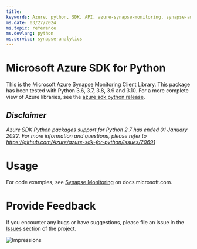 ```yaml
---
title: 
keywords: Azure, python, SDK, API, azure-synapse-monitoring, synapse-analytics
ms.date: 03/27/2024
ms.topic: reference
ms.devlang: python
ms.service: synapse-analytics
---
```

# Microsoft Azure SDK for Python

This is the Microsoft Azure Synapse Monitoring Client Library.
This package has been tested with Python 3.6, 3.7, 3.8, 3.9 and 3.10.
For a more complete view of Azure libraries, see the [azure sdk python release](https://aka.ms/azsdk/python/all).

## _Disclaimer_

_Azure SDK Python packages support for Python 2.7 has ended 01 January 2022. For more information and questions, please refer to https://github.com/Azure/azure-sdk-for-python/issues/20691_

# Usage

For code examples, see [Synapse Monitoring](/python/api/overview/azure/) on docs.microsoft.com.

# Provide Feedback

If you encounter any bugs or have suggestions, please file an issue in the
[Issues](https://github.com/Azure/azure-sdk-for-python/issues)
section of the project.

![Impressions](https://azure-sdk-impressions.azurewebsites.net/api/impressions/azure-sdk-for-python%2Fazure-synapse-monitoring%2FREADME.png)

